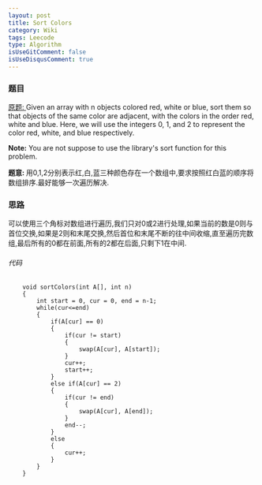 ```yaml
---
layout: post
title: Sort Colors
category: Wiki
tags: Leecode
type: Algorithm
isUseGitComment: false
isUseDisqusComment: true
---
```


### 题目
[原题: ](//oj.leetcode.com/problems/sort-colors/)Given an array with n objects colored red, white or blue, sort them so that objects of the same color are adjacent, with the colors in the order red, white and blue.
Here, we will use the integers 0, 1, and 2 to represent the color red, white, and blue respectively.

<b>Note:</b>
You are not suppose to use the library's sort function for this problem.

<b>题意: </b>用0,1,2分别表示红,白,蓝三种颜色存在一个数组中,要求按照红白蓝的顺序将数组排序.最好能够一次遍历解决.

### 思路
可以使用三个角标对数组进行遍历,我们只对0或2进行处理,如果当前的数是0则与首位交换,如果是2则和末尾交换,然后首位和末尾不断的往中间收缩,直至遍历完数组,最后所有的0都在前面,所有的2都在后面,只剩下1在中间.

###### 代码

		void sortColors(int A[], int n) 
	    {
	        int start = 0, cur = 0, end = n-1;
	        while(cur<=end)
	        {
	            if(A[cur] == 0)
	            {
	                if(cur != start)
	                {
	                    swap(A[cur], A[start]);
	                }
	                cur++;
	                start++;
	            }
	            else if(A[cur] == 2)
	            {
	                if(cur != end)
	                {
	                    swap(A[cur], A[end]);
	                }
	                end--;
	            }
	            else
	            {
	                cur++;
	            }
	        }
	    }